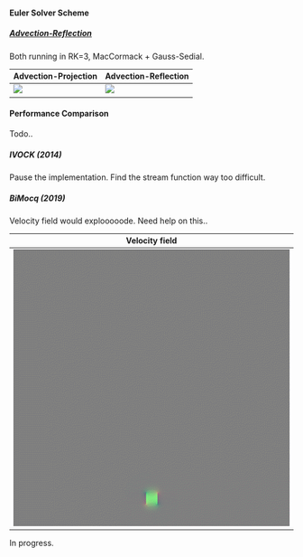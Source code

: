 #### Euler Solver Scheme

##### [Advection-Reflection](https://www.google.com/url?sa=t&rct=j&q=&esrc=s&source=web&cd=&cad=rja&uact=8&ved=2ahUKEwiAtZeogrfrAhWIvpQKHRdjAuEQtwIwAXoECAkQAQ&url=https%3A%2F%2Fjzehnder.me%2Fpublications%2FadvectionReflection%2F&usg=AOvVaw12RvEOOxqcZ0C7h5urs7f1)

Both running in RK=3, MacCormack + Gauss-Sedial.

| Advection-Projection               | Advection-Reflection                  |
| ---------------------------------- | ------------------------------------- |
| ![](../results/proj-mc-sd-rk3.gif) | ![](../results/reflect-mc-sd-rk3.gif) |

  

#### Performance Comparison

Todo..



##### IVOCK (2014)

Pause the implementation. Find the stream function way too difficult.

##### BiMocq (2019)

Velocity field would explooooode.  Need help on this..

| Velocity field                                    |
| ------------------------------------------------- |
| ![](../results/BiMocq/bimocq_failed_velocity.gif) |

In progress.

